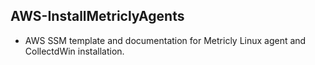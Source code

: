 ## AWS-InstallMetriclyAgents

- AWS SSM template and documentation for Metricly Linux agent and CollectdWin installation.
